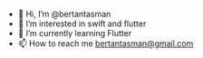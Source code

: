 - 👋 Hi, I’m @bertantasman
- 👀 I’m interested in swift and flutter
- 🌱 I’m currently learning Flutter
- 📫 How to reach me bertantasman@gmail.com
